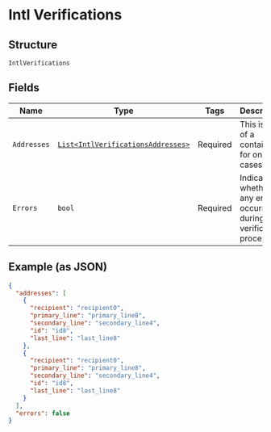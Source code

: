 
# Intl Verifications

## Structure

`IntlVerifications`

## Fields

| Name | Type | Tags | Description |
|  --- | --- | --- | --- |
| `Addresses` | [`List<IntlVerificationsAddresses>`](../../doc/models/containers/intl-verifications-addresses.md) | Required | This is List of a container for one-of cases. |
| `Errors` | `bool` | Required | Indicates whether any errors occurred during the verification process. |

## Example (as JSON)

```json
{
  "addresses": [
    {
      "recipient": "recipient0",
      "primary_line": "primary_line8",
      "secondary_line": "secondary_line4",
      "id": "id8",
      "last_line": "last_line8"
    },
    {
      "recipient": "recipient0",
      "primary_line": "primary_line8",
      "secondary_line": "secondary_line4",
      "id": "id8",
      "last_line": "last_line8"
    }
  ],
  "errors": false
}
```


